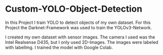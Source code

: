 # Custom-YOLO-Object-Detection
In this Project I train YOLO to detect objects of my own dataset.
For this Project the Darknet-Framework was used to train the YOLOv3-Network.

I created my own dataset with sensor images. The camera I used was the Intel Realsense D435, but I only used 2D-Images.
The images were labeled with labelImg.
I trained the model with Google Colab.
